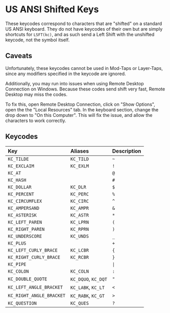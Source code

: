 # US ANSI Shifted Keys

These keycodes correspond to characters that are "shifted" on a standard US ANSI keyboard. They do not have keycodes of their own but are simply shortcuts for `LSFT(kc)`, and as such send a Left Shift with the unshifted keycode, not the symbol itself.

## Caveats

Unfortunately, these keycodes cannot be used in Mod-Taps or Layer-Taps, since any modifiers specified in the keycode are ignored.

Additionally, you may run into issues when using Remote Desktop Connection on Windows. Because these codes send shift very fast, Remote Desktop may miss the codes.

To fix this, open Remote Desktop Connection, click on "Show Options", open the the "Local Resources" tab. In the keyboard section, change the drop down to "On this Computer". This will fix the issue, and allow the characters to work correctly.

## Keycodes

| Key | Aliases | Description |
| :--- | :--- | :--- |
| `KC_TILDE` | `KC_TILD` | `~` |
| `KC_EXCLAIM` | `KC_EXLM` | `!` |
| `KC_AT` |  | `@` |
| `KC_HASH` |  | `#` |
| `KC_DOLLAR` | `KC_DLR` | `$` |
| `KC_PERCENT` | `KC_PERC` | `%` |
| `KC_CIRCUMFLEX` | `KC_CIRC` | `^` |
| `KC_AMPERSAND` | `KC_AMPR` | `&` |
| `KC_ASTERISK` | `KC_ASTR` | `*` |
| `KC_LEFT_PAREN` | `KC_LPRN` | `(` |
| `KC_RIGHT_PAREN` | `KC_RPRN` | `)` |
| `KC_UNDERSCORE` | `KC_UNDS` | `_` |
| `KC_PLUS` |  | `+` |
| `KC_LEFT_CURLY_BRACE` | `KC_LCBR` | `{` |
| `KC_RIGHT_CURLY_BRACE` | `KC_RCBR` | `}` |
| `KC_PIPE` |  | `\|` |
| `KC_COLON` | `KC_COLN` | `:` |
| `KC_DOUBLE_QUOTE` | `KC_DQUO`, `KC_DQT` | `"` |
| `KC_LEFT_ANGLE_BRACKET` | `KC_LABK`, `KC_LT` | `<` |
| `KC_RIGHT_ANGLE_BRACKET` | `KC_RABK`, `KC_GT` | `>` |
| `KC_QUESTION` | `KC_QUES` | `?` |

